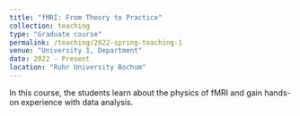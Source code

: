 ```yaml
---
title: "fMRI: From Theory to Practice"
collection: teaching
type: "Graduate course"
permalink: /teaching/2022-spring-teaching-1
venue: "University 1, Department"
date: 2022 - Present
location: "Ruhr University Bochum"
---
```


In this course, the students learn about the physics of fMRI and gain hands-on experience with data analysis.

